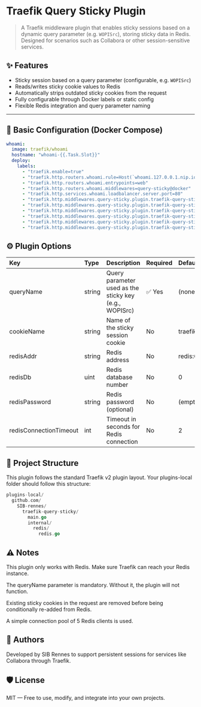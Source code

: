 # Traefik Query Sticky Plugin

> A Traefik middleware plugin that enables sticky sessions based on a dynamic query parameter (e.g. `WOPISrc`), storing sticky data in Redis. Designed for scenarios such as Collabora or other session-sensitive services.

## ✨ Features

- Sticky session based on a query parameter (configurable, e.g. `WOPISrc`)
- Reads/writes sticky cookie values to Redis
- Automatically strips outdated sticky cookies from the request
- Fully configurable through Docker labels or static config
- Flexible Redis integration and query parameter naming

---

## 🔧 Basic Configuration (Docker Compose)

```yaml
whoami:
  image: traefik/whoami
  hostname: "whoami-{{.Task.Slot}}"
  deploy:
    labels:
      - "traefik.enable=true"
      - "traefik.http.routers.whoami.rule=Host(`whoami.127.0.0.1.nip.io`)"
      - "traefik.http.routers.whoami.entrypoints=web"
      - "traefik.http.routers.whoami.middlewares=query-sticky@docker"
      - "traefik.http.services.whoami.loadbalancer.server.port=80"
      - "traefik.http.middlewares.query-sticky.plugin.traefik-query-sticky.cookieName=traefik_collabora_sticky"
      - "traefik.http.middlewares.query-sticky.plugin.traefik-query-sticky.redisAddr=redis:6379"
      - "traefik.http.middlewares.query-sticky.plugin.traefik-query-sticky.redisDb=0"
      - "traefik.http.middlewares.query-sticky.plugin.traefik-query-sticky.redisPassword="
      - "traefik.http.middlewares.query-sticky.plugin.traefik-query-sticky.redisConnectionTimeout=2"
      - "traefik.http.middlewares.query-sticky.plugin.traefik-query-sticky.queryName=WOPISrc"
```


## ⚙️ Plugin Options

| Key | Type | Description | Required | Default |
| :--------------- |:---------------| :----- |:----- | :----- |
| queryName | string | Query parameter used as the sticky key (e.g., WOPISrc) | ✅ Yes | (none) |
| cookieName | string | Name of the sticky session cookie | No | traefik_collabora_sticky |
| redisAddr | string | Redis address | No | redis:6379 |
| redisDb | uint | Redis database number | No | 0 |
| redisPassword | string | Redis password (optional) | No | (empty) |
| redisConnectionTimeout | int | Timeout in seconds for Redis connection | No | 2 |



## 🧩 Project Structure  
This plugin follows the standard Traefik v2 plugin layout. Your plugins-local folder should follow this structure:

```go
plugins-local/
  github.com/
    SIB-rennes/
      traefik-query-sticky/
        main.go
        internal/
          redis/
            redis.go
```

## ⚠️ Notes
This plugin only works with Redis. Make sure Traefik can reach your Redis instance.

The queryName parameter is mandatory. Without it, the plugin will not function.

Existing sticky cookies in the request are removed before being conditionally re-added from Redis.

A simple connection pool of 5 Redis clients is used.



## 👥 Authors  
Developed by SIB Rennes to support persistent sessions for services like Collabora through Traefik.


## 🛡️ License   
MIT — Free to use, modify, and integrate into your own projects.

